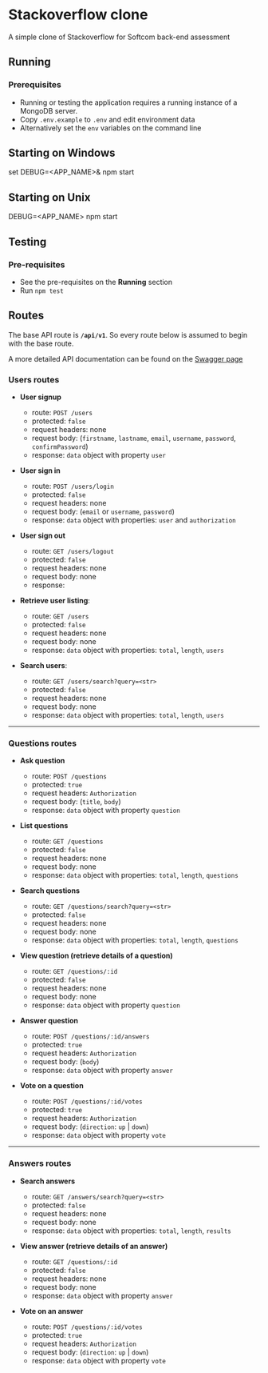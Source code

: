 # Stackoverflow clone
A simple clone of Stackoverflow for Softcom back-end assessment

## Running
### Prerequisites
- Running or testing the application requires a running instance of a MongoDB server.
- Copy `.env.example` to `.env` and edit environment data
- Alternatively set the `env` variables on the command line

## Starting on Windows
set DEBUG=<APP_NAME>& npm start

## Starting on Unix
DEBUG=<APP_NAME> npm start

## Testing

### Pre-requisites
- See the pre-requisites on the **Running** section
- Run `npm test`

## Routes
The base API route is **`/api/v1`**. So every route below is assumed to begin with the base route.

A more detailed API documentation can be found on the [Swagger page](https://app.swaggerhub.com/apis/simplymichaelorji/StackoverflowCloneAPIForSoftcom/1.0.0)


### Users routes

- **User signup**
    - route: `POST /users`
    - protected: `false`
    - request headers: none              
    - request body: (`firstname`, `lastname`, `email`, `username`, `password`, `confirmPassword`)
    - response: `data` object with property `user`

- **User sign in**
    - route: `POST /users/login`
    - protected: `false`
    - request headers: none
    - request body: (`email` or `username`, `password`)
    - response:  `data` object with properties: `user` and `authorization`          

- **User sign out**
    - route: `GET /users/logout`
    - protected: `false`
    - request headers: none
    - request body: none
    - response:

- **Retrieve user listing**:
    - route: `GET /users`
    - protected: `false`
    - request headers: none              
    - request body: none
    - response: `data` object with properties: `total`, `length`, `users`

- **Search users**:
    - route: `GET /users/search?query=<str>`
    - protected: `false`
    - request headers: none              
    - request body: none
    - response: `data` object with properties: `total`, `length`, `users`
----------------------

### Questions routes
- **Ask question**
    - route: `POST /questions`
    - protected: `true`
    - request headers: `Authorization`
    - request body: (`title`, `body`)
    - response: `data` object with property `question`

- **List questions**
    - route: `GET /questions`
    - protected: `false`
    - request headers: none
    - request body: none
    - response: `data` object with properties: `total`, `length`, `questions`

- **Search questions**
    - route: `GET /questions/search?query=<str>`
    - protected: `false`
    - request headers: none
    - request body: none
    - response: `data` object with properties: `total`, `length`, `questions`              

- **View question (retrieve details of a question)**
    - route: `GET /questions/:id`
    - protected: `false`
    - request headers: none
    - request body: none
    - response: `data` object with property `question`

- **Answer question**
    - route: `POST /questions/:id/answers`
    - protected: `true`
    - request headers: `Authorization`
    - request body: (`body`)
    - response: `data` object with property `answer`

- **Vote on a question**
    - route: `POST /questions/:id/votes`
    - protected: `true`
    - request headers: `Authorization`
    - request body: (`direction`: `up` | `down`)
    - response: `data` object with property `vote`
--------------------------

### Answers routes
- **Search answers**
    - route: `GET /answers/search?query=<str>`
    - protected: `false`
    - request headers: none
    - request body: none
    - response: `data` object with properties: `total`, `length`, `results`

- **View answer (retrieve details of an answer)**
    - route: `GET /questions/:id`
    - protected: `false`
    - request headers: none
    - request body: none
    - response: `data` object with property `answer`

- **Vote on an answer**
    - route: `POST /questions/:id/votes`
    - protected: `true`
    - request headers: `Authorization`
    - request body: (`direction`: `up` | `down`)
    - response: `data` object with property `vote`
